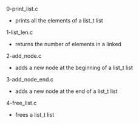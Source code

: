0-print_list.c
- prints all the elements of a list_t list

1-list_len.c
- returns the number of elements in a linked

2-add_node.c
- adds a new node at the beginning of a list_t list

3-add_node_end.c
- adds a new node at the end of a list_t list

4-free_list.c
- frees a list_t list
